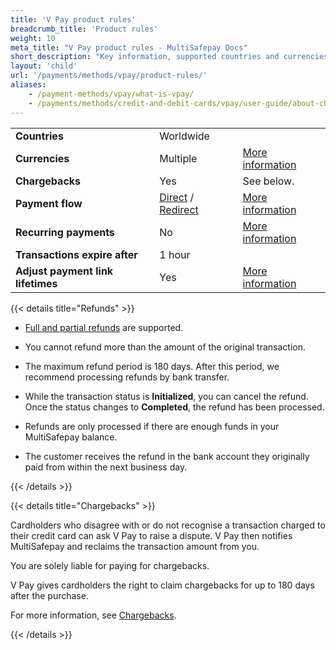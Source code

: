 ```yaml
---
title: 'V Pay product rules'
breadcrumb_title: 'Product rules'
weight: 10
meta_title: "V Pay product rules - MultiSafepay Docs"
short_description: "Key information, supported countries and currencies, product rules"
layout: 'child'
url: '/payments/methods/vpay/product-rules/'
aliases:
    - /payment-methods/vpay/what-is-vpay/
    - /payments/methods/credit-and-debit-cards/vpay/user-guide/about-chargebacks/
---
```


|   |   |   |
|---|---|---|
| **Countries**  | Worldwide  | |
| **Currencies**  | Multiple | [More information](/faq/general/supported-currencies) | 
| **Chargebacks**  | Yes | See below. |
| **Payment flow**  | [Direct](/api/#create-a-direct-order) / [Redirect](/api/#create-a-redirect-order) | [More information](/developer/api/difference-between-direct-and-redirect) |
| **Recurring payments**  | No | [More information](/payments/features/recurring-payments/)  |
| **Transactions expire after**  | 1 hour | |
| **Adjust payment link lifetimes**  | Yes | [More information](/api/#adjust-payment-link-lifetimes)  |

{{< details title="Refunds" >}}

- [Full and partial refunds](/payments/refunds/) are supported.

- You cannot refund more than the amount of the original transaction.

- The maximum refund period is 180 days. After this period, we recommend processing refunds by bank transfer.

- While the transaction status is **Initialized**, you can cancel the refund. Once the status changes to **Completed**, the refund has been processed. 

- Refunds are only processed if there are enough funds in your MultiSafepay balance.

- The customer receives the refund in the bank account they originally paid from within the next business day.

{{< /details >}}

{{< details title="Chargebacks" >}}

Cardholders who disagree with or do not recognise a transaction charged to their credit card can ask V Pay to raise a dispute. V Pay then notifies MultiSafepay and reclaims the transaction amount from you.

You are solely liable for paying for chargebacks.

V Pay gives cardholders the right to claim chargebacks for up to 180 days after the purchase.

For more information, see [Chargebacks](/payments/chargebacks).

{{< /details >}}